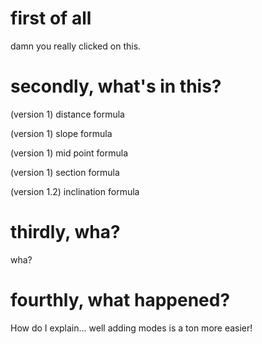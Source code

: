 # first of all
damn you really clicked on this.

# secondly, what's in this?
(version 1) distance formula

(version 1) slope formula

(version 1) mid point formula

(version 1) section formula

(version 1.2) inclination formula 

# thirdly, wha?
wha?

# fourthly, what happened?
How do I explain... well adding modes is a ton more easier!
